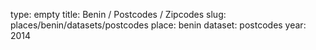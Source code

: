 type: empty
title: Benin / Postcodes / Zipcodes
slug: places/benin/datasets/postcodes
place: benin
dataset: postcodes
year: 2014

